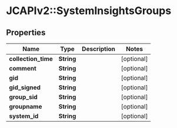 # JCAPIv2::SystemInsightsGroups

## Properties
Name | Type | Description | Notes
------------ | ------------- | ------------- | -------------
**collection_time** | **String** |  | [optional] 
**comment** | **String** |  | [optional] 
**gid** | **String** |  | [optional] 
**gid_signed** | **String** |  | [optional] 
**group_sid** | **String** |  | [optional] 
**groupname** | **String** |  | [optional] 
**system_id** | **String** |  | [optional] 

